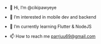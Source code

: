 - 👋 Hi, I’m @cikipawyeye
- 👀 I’m interested in mobile dev and backend
- 🌱 I’m currently learning Flutter & NodeJS

- 📫 How to reach me parrjuu69@gmail.com

<!---
cikipawyeye/cikipawyeye is a ✨ special ✨ repository because its `README.md` (this file) appears on your GitHub profile.
You can click the Preview link to take a look at your changes.
--->
